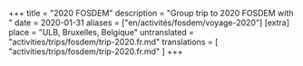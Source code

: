 +++
title = "2020 FOSDEM"
description = "Group trip to 2020 FOSDEM with "
date = 2020-01-31
aliases = ["en/activités/fosdem/voyage-2020"]
[extra]
place = "ULB, Bruxelles, Belgique"
untranslated = "activities/trips/fosdem/trip-2020.fr.md"
translations = [
    "activities/trips/fosdem/trip-2020.fr.md"
]
+++
